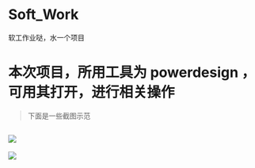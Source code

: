 # Soft_Work
软工作业哒，水一个项目
# 本次项目，所用工具为 powerdesign ，可用其打开，进行相关操作
> 下面是一些截图示范

![](https://lovelycat201314.oss-cn-beijing.aliyuncs.com/Blog/Study/QQ%E5%9B%BE%E7%89%8720200330133656.png)
---
![](https://lovelycat201314.oss-cn-beijing.aliyuncs.com/Blog/Study/QQ%E5%9B%BE%E7%89%8720200330133705.jpg)


